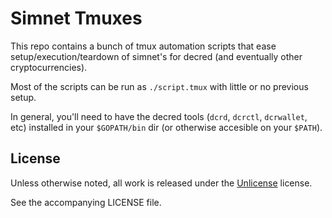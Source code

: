 # Simnet Tmuxes

This repo contains a bunch of tmux automation scripts that ease setup/execution/teardown of simnet's for decred (and eventually other cryptocurrencies).

Most of the scripts can be run as `./script.tmux` with little or no previous setup.

In general, you'll need to have the decred tools (`dcrd`, `dcrctl`, `dcrwallet`, etc) installed in your `$GOPATH/bin` dir (or otherwise accesible on your `$PATH`).

## License

Unless otherwise noted, all work is released under the [Unlicense](http://unlicense.org) license.

See the accompanying LICENSE file.

